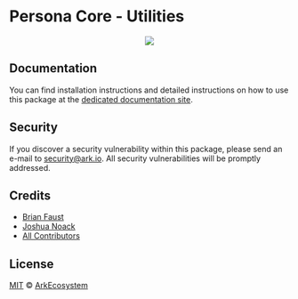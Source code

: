 # Persona Core - Utilities

<p align="center">
    <img src="../../banner.png?sanitize=true" />
</p>

## Documentation

You can find installation instructions and detailed instructions on how to use this package at the [dedicated documentation site](https://docs.ark.io/guidebook/core/plugins/core-utils.html).

## Security

If you discover a security vulnerability within this package, please send an e-mail to security@ark.io. All security vulnerabilities will be promptly addressed.

## Credits

-   [Brian Faust](https://github.com/faustbrian)
-   [Joshua Noack](https://github.com/supaiku0)
-   [All Contributors](../../../../contributors)

## License

[MIT](LICENSE) © [ArkEcosystem](https://ark.io)

